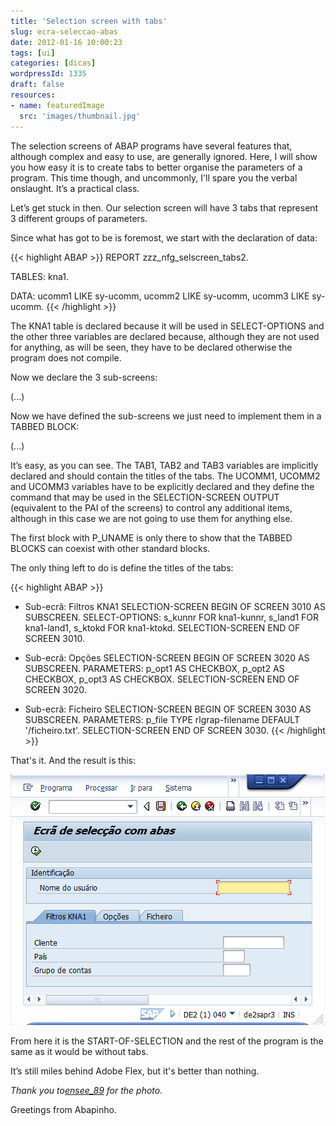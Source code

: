 ```yaml
---
title: 'Selection screen with tabs'
slug: ecra-seleccao-abas
date: 2012-01-16 10:00:23
tags: [ui]
categories: [dicas]
wordpressId: 1335
draft: false
resources:
- name: featuredImage
  src: 'images/thumbnail.jpg'
---
```

The selection screens of ABAP programs have several features that, although complex and easy to use, are generally ignored. Here, I will show you how easy it is to create tabs to better organise the parameters of a program. This time though, and uncommonly, I'll spare you the verbal onslaught. It’s a practical class.

<!--more-->

Let’s get stuck in then. Our selection screen will have 3 tabs that represent 3 different groups of parameters.

Since what has got to be is foremost, we start with the declaration of data:


{{< highlight ABAP >}}
REPORT  zzz_nfg_selscreen_tabs2.

TABLES: kna1.

DATA: ucomm1 LIKE sy-ucomm,
      ucomm2 LIKE sy-ucomm,
      ucomm3 LIKE sy-ucomm.
{{< /highlight >}}

The KNA1 table is declared because it will be used in SELECT-OPTIONS and the other three variables are declared because, although they are not used for anything, as will be seen, they have to be declared otherwise the program does not compile.

Now we declare the 3 sub-screens:

(...)

Now we have defined the sub-screens we just need to implement them in a TABBED BLOCK:

(...)

It’s easy, as you can see. The TAB1, TAB2 and TAB3 variables are implicitly declared and should contain the titles of the tabs. The UCOMM1, UCOMM2 and UCOMM3 variables have to be explicitly declared and they define the command that may be used in the SELECTION-SCREEN OUTPUT (equivalent to the PAI of the screens) to control any additional items, although in this case we are not going to use them for anything else.

The first block with P_UNAME is only there to show that the TABBED BLOCKS can coexist with other standard blocks.

The only thing left to do is define the titles of the tabs:


{{< highlight ABAP >}}
* Sub-ecrã: Filtros KNA1
SELECTION-SCREEN BEGIN OF SCREEN 3010 AS SUBSCREEN.
SELECT-OPTIONS: s_kunnr FOR kna1-kunnr,
                s_land1 FOR kna1-land1,
                s_ktokd FOR kna1-ktokd.
SELECTION-SCREEN END OF SCREEN 3010.

* Sub-ecrã: Opções
SELECTION-SCREEN BEGIN OF SCREEN 3020 AS SUBSCREEN.
PARAMETERS: p_opt1 AS CHECKBOX,
            p_opt2 AS CHECKBOX,
            p_opt3 AS CHECKBOX.
SELECTION-SCREEN END OF SCREEN 3020.

* Sub-ecrã: Ficheiro
SELECTION-SCREEN BEGIN OF SCREEN 3030 AS SUBSCREEN.
PARAMETERS: p_file TYPE rlgrap-filename DEFAULT '/ficheiro.txt'.
SELECTION-SCREEN END OF SCREEN 3030.
{{< /highlight >}}

That's it. And the result is this:

![Ecrã de selecção com abas][1]

From here it is the START-OF-SELECTION and the rest of the program is the same as it would be without tabs.

It’s still miles behind Adobe Flex, but it's better than nothing.

_Thank you to[ensee_89][2] for the photo._

Greetings from Abapinho.

   [1]: images/ecra-seleccao-abas.png (Ecrã de selecção com abas)
   [2]: https://www.flickr.com/photos/ensee/3092607303/
